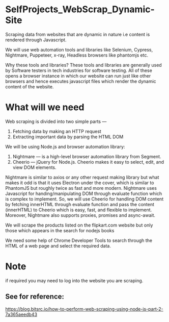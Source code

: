 # SelfProjects_WebScrap_Dynamic-Site
Scraping data from websites that are dynamic in nature i.e content is rendered through Javascript.

We will use web automation tools and libraries like Selenium, Cypress, Nightmare, Puppeteer, x-ray, Headless browsers like phantomjs etc.

Why these tools and libraries? These tools and libraries are generally used by Software testers in tech industries for software testing. All of these opens a browser instance in which our website can run just like other browsers and hence executes javascript files which render the dynamic content of the website.

# What will we need
Web scraping is divided into two simple parts —

1. Fetching data by making an HTTP request
2. Extracting important data by parsing the HTML DOM

We will be using Node.js and browser automation library:

1. Nightmare — is a high-level browser automation library from Segment.
2. Cheerio — jQuery for Node.js. Cheerio makes it easy to select, edit, and view DOM elements.

Nightmare is similar to axios or any other request making library but what makes it odd is that it uses Electron under the cover, which is similar to PhantomJS but roughly twice as fast and more modern. Nightmare uses Javascript for handing/manipulating DOM through evaluate function which is complex to implement. So, we will use Cheerio for handling DOM content by fetching innerHTML through evaluate function and pass the content (innerHTML) to Cheerio which is easy, fast, and flexible to implement. Moreover, Nightmare also supports proxies, promises and async-await.

We will scrape the products listed on the flipkart.com website but only those which appears in the search for nodejs books

We need some help of Chrome Developer Tools to search through the HTML of a web page and select the required data. 

# Note
if required you may need to log into the website you are scraping.

## See for reference:

https://blog.bitsrc.io/how-to-perform-web-scraping-using-node-js-part-2-7a365aeedb43
